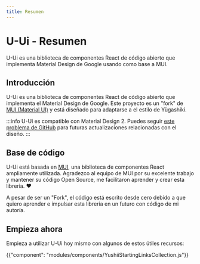 ```yaml
---
title: Resumen
---
```


# U-Ui - Resumen

<p class="description">U-Ui es una biblioteca de componentes React de código abierto que implementa Material Design de Google usando como base a MUI.</p>

## Introducción

U-Ui es una biblioteca de componentes React de código abierto que implementa el Material Design de Google. Este proyecto es un "fork" de [MUI (Material UI)](https://mui.com/) y está diseñado para adaptarse a el estilo de Yügashiki.

:::info
U-Ui es compatible con Material Design 2.
Puedes seguir [este problema de GitHub](https://github.com/mui/material-ui/issues/29345) para futuras actualizaciones relacionadas con el diseño.
:::

## Base de código
U-Ui está basada en [MUI](https://mui.com/), una biblioteca de componentes React ampliamente utilizada. Agradezco al equipo de MUI por su excelente trabajo y mantener su código Open Source, me facilitaron aprender y crear esta libreria. ❤

A pesar de ser un "Fork", el código está escrito desde cero debido a que quiero aprender e impulsar esta libreria en un futuro con código de mi autoría.


## Empieza ahora

Empieza a utilizar U-Ui hoy mismo con algunos de estos útiles recursos:

{{"component": "modules/components/YushiiStartingLinksCollection.js"}}
